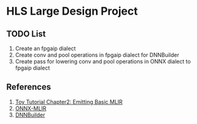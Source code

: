 # HLS Large Design Project

## TODO List
1. Create an fpgaip dialect
2. Create conv and pool operations in fpgaip dialect for DNNBuilder
3. Create pass for lowering conv and pool operations in ONNX dialect to fpgaip dialect

## References
1. [Toy Tutorial Chapter2: Emitting Basic MLIR](https://mlir.llvm.org/docs/Tutorials/Toy/Ch-2/#interfacing-with-mlir)
2. [ONNX-MLIR](https://github.com/onnx/onnx-mlir)
3. [DNNBuilder](https://github.com/IBM/AccDNN)
